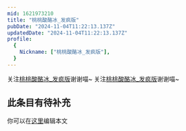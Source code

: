 ```yaml
---
mid: 1621973210
title: "桃桃酸酪冰_发疯版"
pubDate: "2024-11-04T11:22:13.137Z"
updatedDate: "2024-11-04T11:22:13.137Z"
profile:
  {
    Nickname: ["桃桃酸酪冰_发疯版"],
  }
---
```


关注[桃桃酸酪冰_发疯版](https://space.bilibili.com/1621973210)谢谢喵~ 关注[桃桃酸酪冰_发疯版](https://space.bilibili.com/1621973210)谢谢喵~

## 此条目有待补充
你可以在[这里](https://github.com/Yuhanawa/VTuber.ICU-Content/edit/master/v/桃桃酸酪冰_发疯版/index.md)编辑本文
